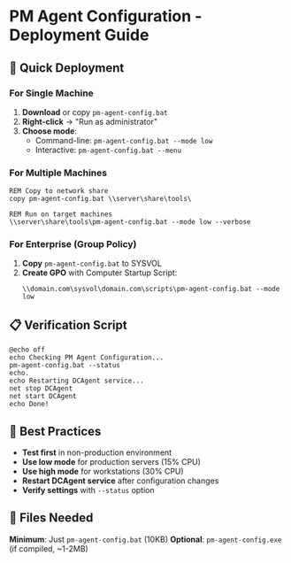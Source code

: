# PM Agent Configuration - Deployment Guide

## 🚀 **Quick Deployment**

### For Single Machine
1. **Download** or copy `pm-agent-config.bat` 
2. **Right-click** → "Run as administrator"
3. **Choose mode**:
   - Command-line: `pm-agent-config.bat --mode low`
   - Interactive: `pm-agent-config.bat --menu`

### For Multiple Machines
```batch
REM Copy to network share
copy pm-agent-config.bat \\server\share\tools\

REM Run on target machines
\\server\share\tools\pm-agent-config.bat --mode low --verbose
```

### For Enterprise (Group Policy)
1. **Copy** `pm-agent-config.bat` to SYSVOL
2. **Create GPO** with Computer Startup Script:
   ```batch
   \\domain.com\sysvol\domain.com\scripts\pm-agent-config.bat --mode low
   ```

## 📋 **Verification Script**

```batch
@echo off
echo Checking PM Agent Configuration...
pm-agent-config.bat --status
echo.
echo Restarting DCAgent service...
net stop DCAgent
net start DCAgent
echo Done!
```

## 🎯 **Best Practices**

- **Test first** in non-production environment
- **Use low mode** for production servers (15% CPU)
- **Use high mode** for workstations (30% CPU)
- **Restart DCAgent service** after configuration changes
- **Verify settings** with `--status` option

## 📁 **Files Needed**

**Minimum**: Just `pm-agent-config.bat` (10KB)
**Optional**: `pm-agent-config.exe` (if compiled, ~1-2MB)

